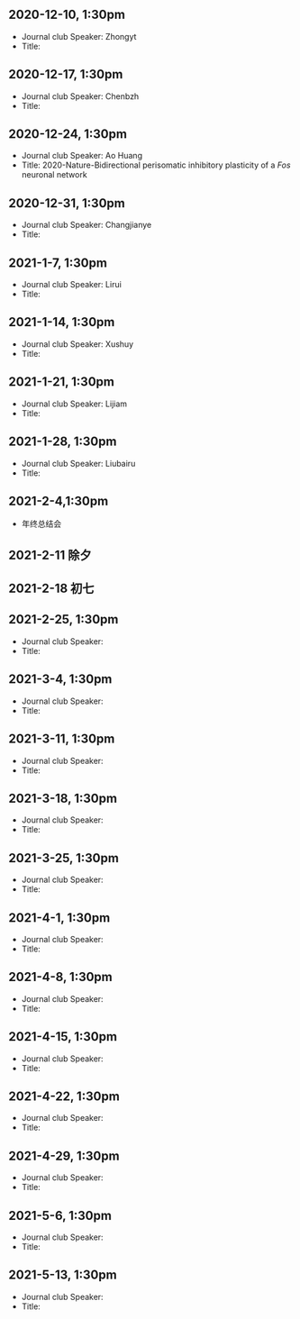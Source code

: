 ## 2020-12-10, 1:30pm
* Journal club Speaker: Zhongyt
* Title:

## 2020-12-17, 1:30pm
* Journal club Speaker: Chenbzh
* Title:

## 2020-12-24, 1:30pm
* Journal club Speaker: Ao Huang
* Title: 2020-Nature-Bidirectional perisomatic inhibitory plasticity of a _Fos_ neuronal network

## 2020-12-31, 1:30pm
* Journal club Speaker: Changjianye
* Title:

## 2021-1-7, 1:30pm
* Journal club Speaker: Lirui
* Title:

## 2021-1-14, 1:30pm
* Journal club Speaker: Xushuy
* Title:

## 2021-1-21, 1:30pm
* Journal club Speaker: Lijiam
* Title:

## 2021-1-28, 1:30pm
* Journal club Speaker: Liubairu
* Title:

## 2021-2-4,1:30pm
* 年终总结会

## 2021-2-11 除夕
## 2021-2-18 初七

## 2021-2-25, 1:30pm
* Journal club Speaker: 
* Title:

## 2021-3-4, 1:30pm
* Journal club Speaker: 
* Title:

## 2021-3-11, 1:30pm
* Journal club Speaker: 
* Title:

## 2021-3-18, 1:30pm
* Journal club Speaker: 
* Title:

## 2021-3-25, 1:30pm
* Journal club Speaker: 
* Title:

## 2021-4-1, 1:30pm
* Journal club Speaker: 
* Title:

## 2021-4-8, 1:30pm
* Journal club Speaker: 
* Title:

## 2021-4-15, 1:30pm
* Journal club Speaker: 
* Title:

## 2021-4-22, 1:30pm
* Journal club Speaker: 
* Title:

## 2021-4-29, 1:30pm
* Journal club Speaker: 
* Title:

## 2021-5-6, 1:30pm
* Journal club Speaker: 
* Title:

## 2021-5-13, 1:30pm
* Journal club Speaker: 
* Title:
